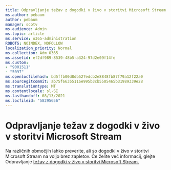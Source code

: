```yaml
---
title: Odpravljanje težav z dogodki v živo v storitvi Microsoft Stream
ms.author: pebaum
author: pebaum
manager: scotv
ms.audience: Admin
ms.topic: article
ms.service: o365-administration
ROBOTS: NOINDEX, NOFOLLOW
localization_priority: Normal
ms.collection: Adm_O365
ms.assetid: ef2df989-8539-48b5-a324-97d2e09f14fe
ms.custom:
- "9001511"
- "5097"
ms.openlocfilehash: bd5ffb00d8db527edcb2e8848fb87f79a12f22a0
ms.sourcegitcommit: ab75f66355116e995b3cb5505465b31989339e28
ms.translationtype: MT
ms.contentlocale: sl-SI
ms.lasthandoff: 08/13/2021
ms.locfileid: "58295656"
---
```

# <a name="troubleshooting-live-events-in-microsoft-stream"></a>Odpravljanje težav z dogodki v živo v storitvi Microsoft Stream

Na različnih območjih lahko preverite, ali so dogodki v živo v storitvi Microsoft Stream na voljo brez zapletov. Če želite več informacij, glejte Odpravljanje [težav z dogodki v živo v storitvi Microsoft Stream.](https://docs.microsoft.com/stream/live-event-troubleshooting)
